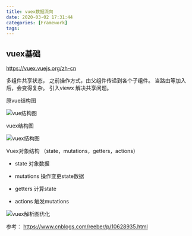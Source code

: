 ```yaml
---
title: vuex数据流向
date: 2020-03-02 17:31:44
categories: [Framework]
tags:
---
```


## vuex基础

https://vuex.vuejs.org/zh-cn

多组件共享状态， 之前操作方式，由父组件传递到各个子组件。 当路由等加入后，会变得复杂。 引入viewx 解决共享问题。

原vue结构图

![vue结构图](vue结构图.png)

vuex结构图

![vuex结构图](vuex结构图.png)

Vuex对象结构 （state，mutations，getters，actions） 

- state 对象数据

- mutations 操作变更state数据

- getters 计算state

- actions  触发mutations

![vuex解析图优化](vuex解析图优化.png)

参考：
https://www.cnblogs.com/reeber/p/10628935.html
